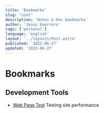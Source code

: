 ```yaml
---
title: 'Bookmarks'
slug: "uses"
description: 'Notes & Dev bookmarks'
author: 'Jesus Guerrero'
tags: ['personal']
language: 'english'
layout: '../layouts/Post.astro'
published: '2022-06-27'
updated: '2022-06-27'
---
```


# Bookmarks


## Development Tools
- [Web Page Test](https://www.webpagetest.org/) Testing site performance